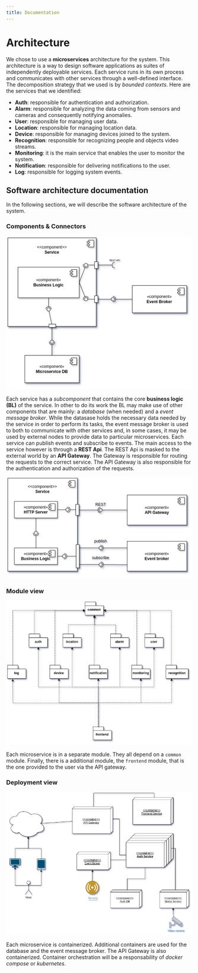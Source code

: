 ```yaml
---
title: Documentation
---
```

# Architecture

We chose to use a **microservices** architecture for the system. 
This architecture is a way to design software applications as suites of independently deployable services. Each service runs in its own process and communicates with other services through a well-defined interface. The decomposition strategy that we used is by *bounded contexts*. Here are the services that we identified:

- **Auth**: responsible for authentication and authorization.
- **Alarm**: responsible for analyzing the data coming from sensors and cameras and consequently notifying anomalies.
- **User**: responsible for managing user data.
- **Location**: responsible for managing location data.
- **Device**: responsible for managing devices joined to the system.
- **Recognition**: responsible for recognizing people and objects video streams.
- **Monitoring**: it is the main service that enables the user to monitor the system.
- **Notification**: responsible for delivering notifications to the user.
- **Log**: responsible for logging system events.

## Software architecture documentation

In the following sections, we will describe the software architecture of the system.

### Components & Connectors

![Components & Connectors](../img/revue_components_and_connectors.png)

Each service has a *subcomponent* that contains the core **business logic (BL)** of the service. In other to do its work the BL may make use of other components that are mainly: a *database* (when needed) and a *event message broker*. While the datasase holds the necessary data needed by the service in order to perform its tasks, the event message broker is used to both to communicate with other services and, in some cases, it may be used by external nodes to provide data to particular microservices. Each service can publish events and subscribe to events. 
The main access to the service however is through a **REST Api**. The REST Api is masked to the external world by an **API Gateway**. The Gateway is responsible for routing the requests to the correct service. The API Gateway is also responsible for the authentication and authorization of the requests.

![Interaction components](../img/revue_interaction_cAc.png)

### Module view

![Module view](../img/revue_modules_view.png)

Each microservice is in a separate module. They all depend on a `common` module. Finally, there is a additional module, the `frontend` module, that is the one provided to the user via the API gateway.


### Deployment view

![Deployment view](../img/revue_deployment.png)

Each microservice is containerized. Additional containers are used for the database and the event message broker. The API Gateway is also containerized. Container orchestration will be a responsability of *docker compose* or *kubernetes*.